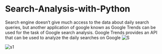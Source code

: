 # Search-Analysis-with-Python
Search engine doesn’t give much access to the data about daily search queries, but another application of google known as Google Trends can be used for the task of Google search analysis. Google Trends provides an API that can be used to analyze the daily searches on Google
![S](https://user-images.githubusercontent.com/89337354/215282363-10df133c-e4d7-44f6-81f9-45c7721e73ce.png)


![s1](https://user-images.githubusercontent.com/89337354/215282370-cadc907d-fe6c-40f3-a0b8-6a2ab885ed7a.png)
